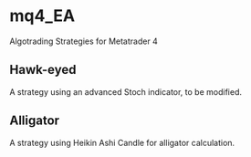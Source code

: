 # mq4_EA
Algotrading Strategies for Metatrader 4

## Hawk-eyed
A strategy using an advanced Stoch indicator, to be modified.

## Alligator
A strategy using Heikin Ashi Candle for alligator calculation.
